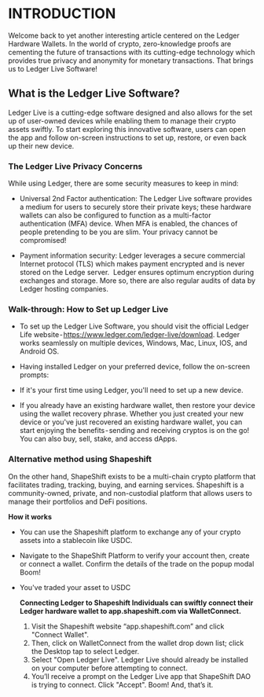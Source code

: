 # INTRODUCTION

Welcome back to yet another interesting article centered on the Ledger Hardware Wallets. In the world of crypto, zero-knowledge proofs are cementing the future of transactions with its cutting-edge technology which provides true privacy and anonymity for monetary transactions. That brings us to Ledger Live Software! 

## What is the Ledger Live Software? 
Ledger Live is a cutting-edge software designed and also allows for the set up of user-owned devices while enabling them to manage their crypto assets swiftly. To start exploring this innovative software, users can open the app and follow on-screen instructions to set up, restore, or even back up their new device. 

### The Ledger Live Privacy Concerns 

While using Ledger, there are some security measures to keep in mind:
 
* Universal 2nd Factor authentication: The Ledger Live software provides a medium for users to securely store their private keys; these hardware wallets can also be configured to function as a multi-factor authentication (MFA) device. When MFA is enabled, the chances of people pretending to be you are slim. Your privacy cannot be compromised!

* Payment information security: Ledger leverages a secure commercial Internet protocol (TLS) which makes payment encrypted and is never stored on the Ledge server.
 Ledger ensures optimum encryption during exchanges and storage. More so, there are also regular audits of data by Ledger hosting companies. 

### Walk-through: How to Set up Ledger Live

*  To set up the Ledger Live Software, you should visit the official Ledger Life website - https://www.ledger.com/ledger-live/download. Ledger works seamlessly on multiple devices, Windows, Mac, Linux, IOS, and Android OS. 
*  Having installed Ledger on your preferred device, follow the on-screen prompts:

* If it's your first time using Ledger, you'll need to set up a new device.

* If you already have an existing hardware wallet, then restore your device using the wallet recovery phrase. Whether you just created your new device or you've just recovered an existing hardware wallet, you can start enjoying the benefits - sending and receiving cryptos is on the go! You can also buy, sell, stake, and access dApps. 

### Alternative method using Shapeshift

On the other hand, ShapeShift exists to be a multi-chain crypto platform that facilitates trading, tracking, buying, and earning services. Shapeshift is a community-owned, private, and non-custodial platform that allows users to manage their portfolios and DeFi positions.

**How it works**
* You can use the Shapeshift platform to exchange any of your crypto assets into a stablecoin like USDC. 

* Navigate to the ShapeShift Platform to verify your account then, create or connect a wallet. Confirm the details of the trade on the popup modal Boom! 
* You've traded your asset to USDC

  **Connecting Ledger to Shapeshift Individuals can swiftly connect their Ledger hardware wallet to app.shapeshift.com via WalletConnect.**
  
   1. Visit the Shapeshift website “app.shapeshift.com” and click "Connect Wallet".
   2. Then, click on WalletConnect from the wallet drop down list; click the Desktop tap to select Ledger.
   3. Select "Open Ledger Live". Ledger Live should already be installed on your computer before attempting to connect.
   4. You’ll receive a prompt on the Ledger Live app that ShapeShift DAO is trying to connect. Click "Accept". Boom! And, that’s it.
